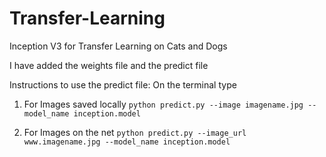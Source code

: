 # Transfer-Learning
Inception V3 for Transfer Learning on Cats and Dogs

I have added the weights file and the predict file 

Instructions to use the predict file:
On the terminal type


1. For Images saved locally
```python predict.py --image imagename.jpg --model_name inception.model```


2. For Images on the net
```python predict.py --image_url www.imagename.jpg --model_name inception.model```
